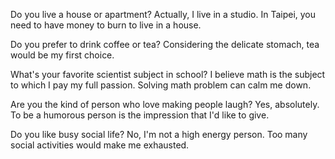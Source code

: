 
Do you live a house or apartment?
Actually, I live in a studio. In Taipei, you need to have money to burn to live in a house. 

Do you prefer to drink coffee or tea?
Considering the delicate stomach, tea would be my first choice. 

What's your favorite scientist subject in school?
I believe math is the subject to which I pay my full passion. Solving math problem can calm me down.

Are you the kind of person who love making people laugh?
Yes, absolutely. To be a humorous person is the impression that I'd like to give. 

Do you like busy social life?
No, I'm not a high energy person. Too many social activities would make me exhausted.